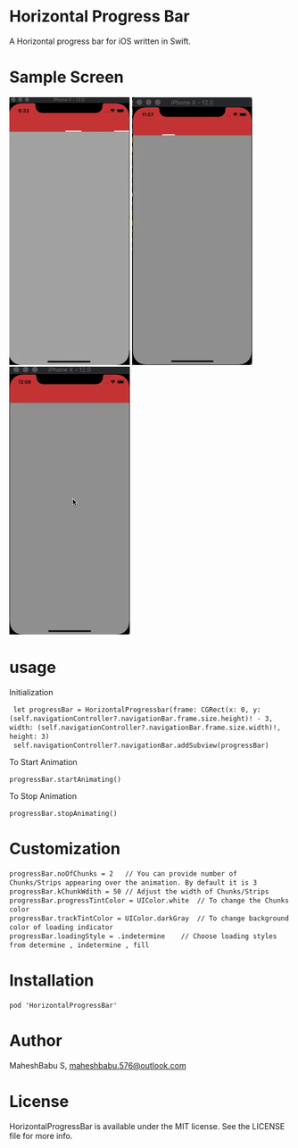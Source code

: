 # Horizontal Progress Bar


A Horizontal progress bar for iOS written in Swift.

# Sample Screen

 ![Alt Text](https://github.com/Maheshbabu576/HorizontalProgressBar/blob/master/Screens/Sample.gif)  ![Alt Text](https://github.com/Maheshbabu576/HorizontalProgressBar/blob/master/Screens/Sample1.gif)  ![Alt Text](https://github.com/Maheshbabu576/HorizontalProgressBar/blob/master/Screens/Sample2.gif)


# usage

Initialization 

     let progressBar = HorizontalProgressbar(frame: CGRect(x: 0, y: (self.navigationController?.navigationBar.frame.size.height)! - 3, width: (self.navigationController?.navigationBar.frame.size.width)!, height: 3)   
     self.navigationController?.navigationBar.addSubview(progressBar)
 
 To Start Animation 
 
    progressBar.startAnimating()
  
 To Stop Animation 
  
    progressBar.stopAnimating()
   
 # Customization 
   
    progressBar.noOfChunks = 2   // You can provide number of Chunks/Strips appearing over the animation. By default it is 3 
    progressBar.kChunkWdith = 50 // Adjust the width of Chunks/Strips
    progressBar.progressTintColor = UIColor.white  // To change the Chunks color
    progressBar.trackTintColor = UIColor.darkGray  // To change background color of loading indicator
    progressBar.loadingStyle = .indetermine    // Choose loading styles from determine , indetermine , fill
    
    
 # Installation
 
    pod 'HorizontalProgressBar'
    
# Author

  MaheshBabu S, maheshbabu.576@outlook.com

# License

  HorizontalProgressBar is available under the MIT license. See the LICENSE file for more info.
